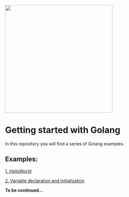 <img src="https://upload.wikimedia.org/wikipedia/commons/thumb/0/05/Go_Logo_Blue.svg/1200px-Go_Logo_Blue.svg.png" width="350"/>

# Getting started with Golang

In this repository you will find a series of Golang examples.

## Examples:
<a href="https://github.com/agespido/Golang/blob/main/1-HelloWorld.go">1. HelloWorld</a>

<a href="https://github.com/agespido/Golang/blob/main/2-Variables.go">2. Variable declaration and initialization</a>

<b>To be continued...</b>

